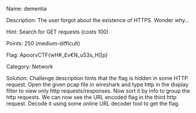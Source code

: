 Name: dementia

Description: The user forgot about the existence of HTTPS. Wonder why...

Hint: Search for GET requests (costs 100)

Points:  250 (medium-difficult)

Flag: ApoorvCTF{wH#_£v€N_u53s_H]|p}

Category: Network

Solution:
Challenge description hints that the flag is hidden in some HTTP request. Open the given pcap file in wireshark and type http in the display filter to view only http requests/responses. Now sort it by info to group the http requests. We can now see the URL encoded flag in the third http request. Decode it using some online URL decoder tool to get the flag.
